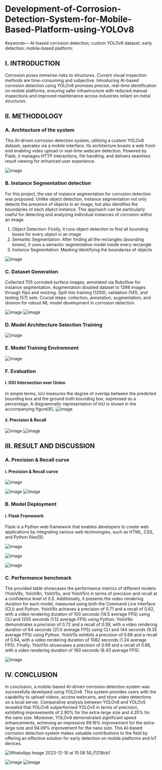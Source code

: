 # Development-of-Corrosion-Detection-System-for-Mobile-Based-Platform-using-YOLOv8
Keywords— AI-based corrosion detection; custom YOLOv8 dataset; early detection; mobile-based platform;


## I. INTRODUCTION
Corrosion poses immense risks to structures. Current visual inspection methods are time-consuming and subjective. Introducing AI-based corrosion detection using YOLOv8 promises precise, real-time identification on mobile platforms, ensuring safer infrastructure with reduced manual inspections and improved maintenance across industries reliant on metal structures.


## II. METHODOLOGY
### A. Archtecture of the system
This AI-driven corrosion detection system, utilizing a custom YOLOv8 dataset, operates via a mobile interface. Its architecture boasts a web front-end enabling video upload or real-time webcam detection. Powered by Flask, it manages HTTP interactions, file handling, and delivers seamless result viewing for enhanced user experience.

![image](https://github.com/faisalhazry/Development-of-Corrosion-Detection-System-for-Mobile-Based-Platform-using-YOLOv8/assets/121289405/d4b2d18a-042a-43c3-9fac-02295c05ad1e)

### B. Instance Segmentation detection
For this project, the use of instance segmentation for corrosion detection was proposed. Unlike object detection, instance segmentation not only detects the presence of objects in an image, but also identifies the boundaries of each object instance. This approach can be particularly useful for detecting and analyzing individual instances of corrosion within an image.

1. Object Detection: Firstly, it runs object detection to find all bounding boxes for every object in an image
2. Semantic Segmentation: After finding all the rectangles (bounding boxes), it uses a semantic segmentation model inside every rectangle
3. Instance Segmentation: Masking identifying the boundaries of objects

![image](https://github.com/faisalhazry/Development-of-Corrosion-Detection-System-for-Mobile-Based-Platform-using-YOLOv8/assets/121289405/e98b5c36-d2a2-467f-8176-553b5e6574a2)

### C. Dataset Generation
Collected 705 corroded surface images, annotated via Roboflow for instance segmentation. Augmentation doubled dataset to 1398 images through flips and resizing. Split into training (1200), validation (141), and testing (57) sets. Crucial steps: collection, annotation, augmentation, and division for robust ML model development in corrosion detection.

![image](https://github.com/faisalhazry/Development-of-Corrosion-Detection-System-for-Mobile-Based-Platform-using-YOLOv8/assets/121289405/207ec61b-e124-412f-bf10-d61a0f460164)
![image](https://github.com/faisalhazry/Development-of-Corrosion-Detection-System-for-Mobile-Based-Platform-using-YOLOv8/assets/121289405/97e41d36-bba9-4a07-828e-f47a4f6957ec)

### D. Model Architecture Selection Training

![image](https://github.com/faisalhazry/Development-of-Corrosion-Detection-System-for-Mobile-Based-Platform-using-YOLOv8/assets/121289405/50a78bc4-cbdc-4fe8-9bc3-360bdee3476a)

### E. Model Training Environment

![image](https://github.com/faisalhazry/Development-of-Corrosion-Detection-System-for-Mobile-Based-Platform-using-YOLOv8/assets/121289405/40eb2a13-868f-4eae-b5d5-30e3badf4d5d)

### F. Evaluation
#### i. IOU Intersection over Union
In simple terms, IoU measures the degree of overlap between the predicted bounding box and the ground truth bounding box, expressed as a percentage. A diagrammatic representation of IoU is shown in the accompanying figure[6],
![image](https://github.com/faisalhazry/Development-of-Corrosion-Detection-System-for-Mobile-Based-Platform-using-YOLOv8/assets/121289405/520a973e-50e8-49d4-bead-142e48e7ee0f)


#### ii. Precision & Recall
![image](https://github.com/faisalhazry/Development-of-Corrosion-Detection-System-for-Mobile-Based-Platform-using-YOLOv8/assets/121289405/3f01c374-89ce-47ee-b799-4a36c7545f6f)
![image](https://github.com/faisalhazry/Development-of-Corrosion-Detection-System-for-Mobile-Based-Platform-using-YOLOv8/assets/121289405/28e47a6d-afa7-4976-be82-c28e2524e92e)







## III. RESULT AND DISCUSSION
### A. Precision & Recall curve
#### i. Precision & Recall curve
![image](https://github.com/faisalhazry/Development-of-Corrosion-Detection-System-for-Mobile-Based-Platform-using-YOLOv8/assets/121289405/547b3f3f-4f9f-4522-a6cf-1b29b9cb1b39)

![image](https://github.com/faisalhazry/Development-of-Corrosion-Detection-System-for-Mobile-Based-Platform-using-YOLOv8/assets/121289405/256adaf4-6f16-403e-976e-80d765dc9edf)
![image](https://github.com/faisalhazry/Development-of-Corrosion-Detection-System-for-Mobile-Based-Platform-using-YOLOv8/assets/121289405/5a4916eb-8e07-49b2-9e1b-1af6bfc4bf6a)

### B. Model Deployment
#### i. Flask Framework
Flask is a Python web framework that enables developers to create web applications by integrating various web technologies, such as HTML, CSS, and Python files[9].

![image](https://github.com/faisalhazry/Development-of-Corrosion-Detection-System-for-Mobile-Based-Platform-using-YOLOv8/assets/121289405/73613200-0f1a-4778-9471-87ca26313c9b)

![image](https://github.com/faisalhazry/Development-of-Corrosion-Detection-System-for-Mobile-Based-Platform-using-YOLOv8/assets/121289405/e9da77a4-ccf7-4596-ac4f-4ae1bb9bf076)

![image](https://github.com/faisalhazry/Development-of-Corrosion-Detection-System-for-Mobile-Based-Platform-using-YOLOv8/assets/121289405/e8d1c60f-c2f0-4c8e-b02f-abd96b83759f)

### C. Performance benchmark
The provided table showcases the performance metrics of different models (YoloV8x, YoloV8n, YoloV5x, and YoloV5n) in terms of precision and recall at a confidence level of 0.5. Additionally, it presents the video rendering duration for each model, measured using both the Command Line Interface (CLI) and Python. YoloV8x achieves a precision of 0.71 and a recall of 0.62, with a video rendering duration of 100 seconds (14.5 average FPS) using CLI and 1205 seconds (1.12 average FPS) using Python. YoloV8n demonstrates a precision of 0.72 and a recall of 0.59, with a video rendering duration of 64 seconds (21.0 average FPS) using CLI and 144 seconds (9.35 average FPS) using Python. YoloV5x exhibits a precision of 0.69 and a recall of 0.64, with a video rendering duration of 1082 seconds (1.24 average FPS). Finally, YoloV5n showcases a precision of 0.69 and a recall of 0.66, with a video rendering duration of 160 seconds (8.43 average FPS).

![image](https://github.com/faisalhazry/Development-of-Corrosion-Detection-System-for-Mobile-Based-Platform-using-YOLOv8/assets/121289405/b22ed2df-ba16-44ec-b7b3-5e733494dca8)


## IV. CONCLUSION
In conclusion, a mobile-based AI-driven corrosion detection system was successfully developed using YOLOv8. This system provides users with the capability to upload videos, access webcams, and store video detections on a local server. Comparative analysis between YOLOv8 and YOLOv5 revealed that YOLOv8 outperformed YOLOv5 in terms of precision, exhibiting improvements of 2.90% for the extra-large size and 4.35% for the nano size. Moreover, YOLOv8 demonstrated significant speed enhancements, achieving an impressive 89.16% improvement for the extra-large size and 94.09% improvement for the nano size. This AI-based corrosion detection system makes valuable contributions to the field by offering an effective solution for early detection on mobile platforms and IoT devices.

![WhatsApp Image 2023-12-10 at 15 08 50_f1218cb1](https://github.com/faisalhazry/Development-of-Corrosion-Detection-System-for-Mobile-Based-Platform-using-YOLOv8/assets/121289405/b55ef25b-38c0-43f3-9061-586ad6fcd46e)

![image](https://github.com/faisalhazry/Development-of-Corrosion-Detection-System-for-Mobile-Based-Platform-using-YOLOv8/assets/121289405/d34623df-0378-4d65-930f-47a52a09dfdc)
![image](https://github.com/faisalhazry/Development-of-Corrosion-Detection-System-for-Mobile-Based-Platform-using-YOLOv8/assets/121289405/a4c6ae3b-8062-4878-97a6-5c692341f927)

























